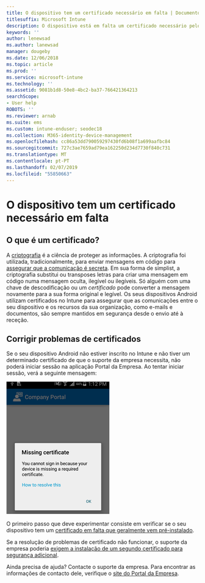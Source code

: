 ```yaml
---
title: O dispositivo tem um certificado necessário em falta | Documentos da Microsoft
titlesuffix: Microsoft Intune
description: O dispositivo está em falta um certificado necessário pelo suporte da empresa.
keywords: ''
author: lenewsad
ms.author: lanewsad
manager: dougeby
ms.date: 12/06/2018
ms.topic: article
ms.prod: ''
ms.service: microsoft-intune
ms.technology: ''
ms.assetid: 9081b1d8-50e8-4bc2-ba37-766421364213
searchScope:
- User help
ROBOTS: ''
ms.reviewer: arnab
ms.suite: ems
ms.custom: intune-enduser; seodec18
ms.collection: M365-identity-device-management
ms.openlocfilehash: cc86a53dd790059297430fd6b08f1a699aafbc84
ms.sourcegitcommit: 727c3ae7659ad79ea162250d234d7730f840c731
ms.translationtype: MT
ms.contentlocale: pt-PT
ms.lasthandoff: 02/07/2019
ms.locfileid: "55850663"
---
```

# <a name="your-device-is-missing-a-required-certificate"></a>O dispositivo tem um certificado necessário em falta

## <a name="whats-a-certificate"></a>O que é um certificado?

A [criptografia](https://technet.microsoft.com/library/cc962030.aspx) é a ciência de proteger as informações. A criptografia foi utilizada, tradicionalmente, para enviar mensagens em código para [assegurar que a comunicação é secreta](https://technet.microsoft.com/library/cc962019.aspx). Em sua forma de simplist, a criptografia substitui ou transposes letras para criar uma mensagem em código numa mensagem oculta, ilegível ou ilegíveis. Só alguém com uma chave de descodificação ou um _certificado_ pode converter a mensagem novamente para a sua forma original e legível. Os seus dispositivos Android utilizam certificados no Intune para assegurar que as comunicações entre o seu dispositivo e os recursos da sua organização, como e-mails e documentos, são sempre mantidos em segurança desde o envio até à receção.

## <a name="fixing-certificate-issues"></a>Corrigir problemas de certificados

Se o seu dispositivo Android não estiver inscrito no Intune e não tiver um determinado certificado de que o suporte da empresa necessita, não poderá iniciar sessão na aplicação Portal da Empresa. Ao tentar iniciar sessão, verá a seguinte mensagem:

![screenshot-error-message-about-missing-certificate](./media/andr-cert_install-1-cert_missing.png)

O primeiro passo que deve experimentar consiste em verificar se o seu dispositivo tem um [certificado em falta que geralmente vem pré-instalado](your-device-is-missing-a-preinstalled-certificate-android.md).

Se a resolução de problemas de certificado não funcionar, o suporte da empresa poderia [exigem a instalação de um segundo certificado para segurança adicional](your-device-is-missing-an-IT-required-certificate-android.md).

Ainda precisa de ajuda? Contacte o suporte da empresa. Para encontrar as informações de contacto dele, verifique o [site do Portal da Empresa](https://go.microsoft.com/fwlink/?linkid=2010980).
